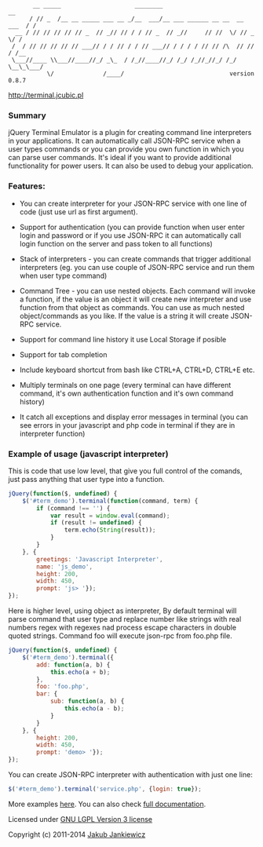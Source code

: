 ```
       __ _____                     ________                              __
      / // _  /__ __ _____ ___ __ _/__  ___/__ ___ ______ __ __  __ ___  / /
  __ / // // // // // _  // _// // / / // _  // _//     // //  \/ // _ \/ /
 /  / // // // // // ___// / / // / / // ___// / / / / // // /\  // // / /__
 \___//____ \\___//____//_/ _\_  / /_//____//_/ /_/ /_//_//_/ /_/ \__\_\___/
           \/              /____/                              version 0.8.7
```
http://terminal.jcubic.pl

### Summary

jQuery Terminal Emulator is a plugin for creating command line interpreters in
your applications. It can automatically call JSON-RPC service when a user types
commands or you can provide you own function in which you can parse user
commands. It's ideal if you want to provide additional functionality for power
users. It can also be used to debug your application.

### Features:

* You can create interpreter for your JSON-RPC service with one line
  of code (just use url as first argument).

* Support for authentication (you can provide function when user enter
  login and password or if you use JSON-RPC it can automatically call
  login function on the server and pass token to all functions)

* Stack of interpreters - you can create commands that trigger additional
  interpreters (eg. you can use couple of JSON-RPC service and run them
  when user type command)

* Command Tree - you can use nested objects. Each command will invoke a
  function, if the value is an object it will create new interpreter and
  use function from that object as commands. You can use as much nested
  object/commands as you like. If the value is a string it will create
  JSON-RPC service.

* Support for command line history it use Local Storage if posible

* Support for tab completion

* Include keyboard shortcut from bash like CTRL+A, CTRL+D, CTRL+E etc.

* Multiply terminals on one page (every terminal can have different
  command, it's own authentication function and it's own command history)

* It catch all exceptions and display error messages in terminal
  (you can see errors in your javascript and php code in terminal if they
  are in interpreter function)

### Example of usage (javascript interpreter)

This is code that use low level, that give you full control of the comands,
just pass anything that user type into a function.

```javascript
jQuery(function($, undefined) {
    $('#term_demo').terminal(function(command, term) {
        if (command !== '') {
            var result = window.eval(command);
            if (result != undefined) {
                term.echo(String(result));
            }
        }
    }, {
        greetings: 'Javascript Interpreter',
        name: 'js_demo',
        height: 200,
        width: 450,
        prompt: 'js> '});
});
```

Here is higher level, using object as interpreter, By default terminal will
parse command that user type and replace number like strings with real numbers
regex with regexes nad process escape characters in double quoted strings.
Command foo will execute json-rpc from foo.php file.

```javascript
jQuery(function($, undefined) {
    $('#term_demo').terminal({
        add: function(a, b) {
            this.echo(a + b);
        },
        foo: 'foo.php',
        bar: {
            sub: function(a, b) {
                this.echo(a - b);
            }
        }
    }, {
        height: 200,
        width: 450,
        prompt: 'demo> '});
});
```

You can create JSON-RPC interpreter with authentication with just one line:

```javascript
$('#term_demo').terminal('service.php', {login: true});
```

More examples [here](http://terminal.jcubic.pl/examples.php). You can also check
[full documentation](http://terminal.jcubic.pl/api_reference.php).

Licensed under [GNU LGPL Version 3 license](http://www.gnu.org/licenses/lgpl.html)

Copyright (c) 2011-2014 [Jakub Jankiewicz](http://jcubic.pl)
